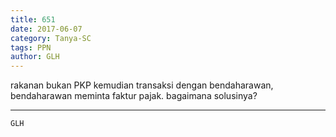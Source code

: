 ```yaml
---
title: 651
date: 2017-06-07
category: Tanya-SC
tags: PPN
author: GLH
---
```


rakanan bukan PKP kemudian transaksi dengan bendaharawan, bendaharawan meminta faktur pajak. bagaimana solusinya?

---



`GLH`
